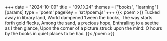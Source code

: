 +++
date = "2024-10-09"
title = "09.10.24"
themes = ["books", "learning"]
[params]
  type = 'poem'
  pageKey = 'src/poem.js'
+++
{{< poem >}}
Tucked away in library land,
World dampened 'tween the books,
The way starts forth gold flecks,
Among the sand, a precious hope,
Enthralling to a seethe as I then glance,
Upon the corner of a picture struck upon the mind: 
O hours by the books in quiet places to be had!
{{< /poem >}}